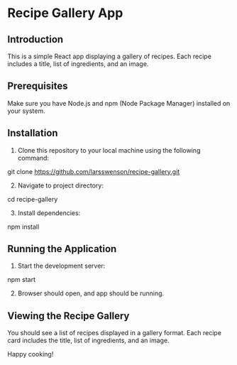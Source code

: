 # Recipe Gallery App

## Introduction
This is a simple React app displaying a gallery of recipes. Each recipe includes a title, list of ingredients, and an image.

## Prerequisites
Make sure you have Node.js and npm (Node Package Manager) installed on your system.

## Installation
1. Clone this repository to your local machine using the following command:

git clone https://github.com/larsswenson/recipe-gallery.git

2. Navigate to project directory:

cd recipe-gallery

3. Install dependencies:

npm install

## Running the Application
1. Start the development server:

npm start

2. Browser should open, and app should be running.

## Viewing the Recipe Gallery
You should see a list of recipes displayed in a gallery format. Each recipe card includes the title, list of ingredients, and an image.

Happy cooking!






